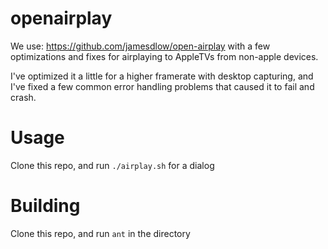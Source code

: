 # openairplay

We use: https://github.com/jamesdlow/open-airplay with a few optimizations and fixes for airplaying to AppleTVs from non-apple devices.

I've optimized it a little for a higher framerate with desktop capturing, and I've fixed a few common error handling problems that caused it to fail and crash.

# Usage

Clone this repo, and run `./airplay.sh` for a dialog

# Building

Clone this repo, and run `ant` in the directory

